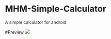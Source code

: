 # MHM-Simple-Calculator
A simple calculator for android

#Preview
![](https://github.com/coderHM79/MHM-Simple-Calculator/blob/main/Preview.gif)
